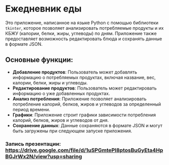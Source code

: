# Ежедневник еды

Это приложение, написанное на языке Python с помощью библиотеки `tkinter`, которое позволяет анализировать потребляемые продукты и их КБЖУ (калории, белки, жиры, углеводы) по дням. Приложение также предоставляет возможность редактировать блюда и сохранять данные в формате JSON.

## Основные функции:

- **Добавление продуктов**: Пользователь может добавлять информацию о потребляемых продуктах, включая название, вес, калории, белки, жиры и углеводы.
- **Редактирование продуктов**: Пользователь может редактировать информацию о уже добавленных продуктах.
- **Анализ потребления**: Приложение позволяет анализировать потребление калорий, белков, жиров и углеводов за определенный период времени.
- **Графики**: Приложение строит графики зависимости потребления калорий, белков, жиров и углеводов от дня.
- **Сохранение данных**: Данные сохраняются в формате JSON и могут быть загружены при следующем запуске приложения.

### Запись презентации: https://drive.google.com/file/d/1uSPGmtePI8ptosBuGyEta4HpBGJrWx2N/view?usp=sharing